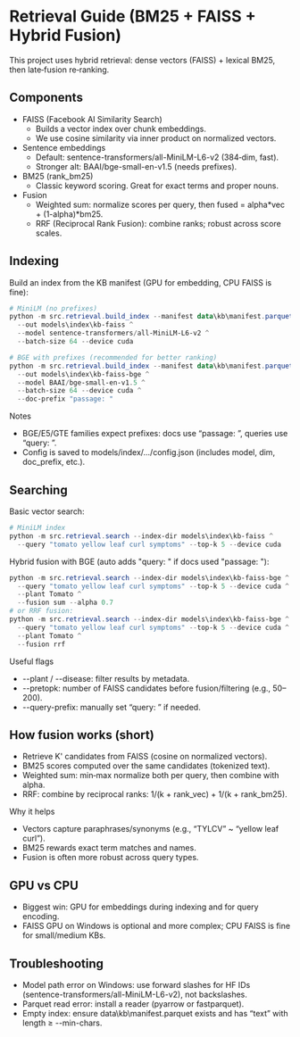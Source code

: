 # Retrieval Guide (BM25 + FAISS + Hybrid Fusion)

This project uses hybrid retrieval: dense vectors (FAISS) + lexical BM25, then late‑fusion re‑ranking.

## Components

- FAISS (Facebook AI Similarity Search)
  - Builds a vector index over chunk embeddings.
  - We use cosine similarity via inner product on normalized vectors.
- Sentence embeddings
  - Default: sentence-transformers/all-MiniLM-L6-v2 (384‑dim, fast).
  - Stronger alt: BAAI/bge-small-en-v1.5 (needs prefixes).
- BM25 (rank_bm25)
  - Classic keyword scoring. Great for exact terms and proper nouns.
- Fusion
  - Weighted sum: normalize scores per query, then fused = alpha*vec + (1-alpha)*bm25.
  - RRF (Reciprocal Rank Fusion): combine ranks; robust across score scales.

## Indexing

Build an index from the KB manifest (GPU for embedding, CPU FAISS is fine):

```powershell
# MiniLM (no prefixes)
python -m src.retrieval.build_index --manifest data\kb\manifest.parquet ^
  --out models\index\kb-faiss ^
  --model sentence-transformers/all-MiniLM-L6-v2 ^
  --batch-size 64 --device cuda

# BGE with prefixes (recommended for better ranking)
python -m src.retrieval.build_index --manifest data\kb\manifest.parquet ^
  --out models\index\kb-faiss-bge ^
  --model BAAI/bge-small-en-v1.5 ^
  --batch-size 64 --device cuda ^
  --doc-prefix "passage: "
```

Notes
- BGE/E5/GTE families expect prefixes: docs use “passage: ”, queries use “query: ”.
- Config is saved to models/index/.../config.json (includes model, dim, doc_prefix, etc.).

## Searching

Basic vector search:

```powershell
# MiniLM index
python -m src.retrieval.search --index-dir models\index\kb-faiss ^
  --query "tomato yellow leaf curl symptoms" --top-k 5 --device cuda
```

Hybrid fusion with BGE (auto adds "query: " if docs used "passage: "):

```powershell
python -m src.retrieval.search --index-dir models\index\kb-faiss-bge ^
  --query "tomato yellow leaf curl symptoms" --top-k 5 --device cuda ^
  --plant Tomato ^
  --fusion sum --alpha 0.7
# or RRF fusion:
python -m src.retrieval.search --index-dir models\index\kb-faiss-bge ^
  --query "tomato yellow leaf curl symptoms" --top-k 5 --device cuda ^
  --plant Tomato ^
  --fusion rrf
```

Useful flags
- --plant / --disease: filter results by metadata.
- --pretopk: number of FAISS candidates before fusion/filtering (e.g., 50–200).
- --query-prefix: manually set “query: ” if needed.

## How fusion works (short)

- Retrieve K' candidates from FAISS (cosine on normalized vectors).
- BM25 scores computed over the same candidates (tokenized text).
- Weighted sum: min‑max normalize both per query, then combine with alpha.
- RRF: combine by reciprocal ranks: 1/(k + rank_vec) + 1/(k + rank_bm25).

Why it helps
- Vectors capture paraphrases/synonyms (e.g., “TYLCV” ~ “yellow leaf curl”).
- BM25 rewards exact term matches and names.
- Fusion is often more robust across query types.

## GPU vs CPU

- Biggest win: GPU for embeddings during indexing and for query encoding.
- FAISS GPU on Windows is optional and more complex; CPU FAISS is fine for small/medium KBs.

## Troubleshooting

- Model path error on Windows: use forward slashes for HF IDs (sentence-transformers/all-MiniLM-L6-v2), not backslashes.
- Parquet read error: install a reader (pyarrow or fastparquet).
- Empty index: ensure data\kb\manifest.parquet exists and has “text” with length ≥ --min-chars.
